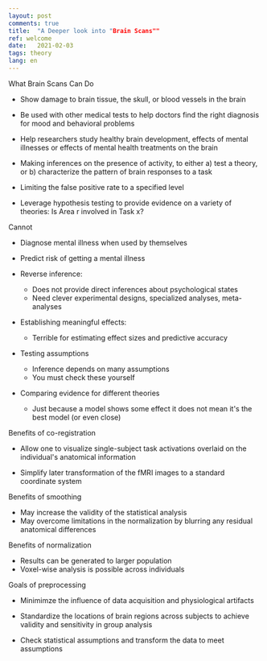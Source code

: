 ```yaml
---
layout: post
comments: true
title:  "A Deeper look into "Brain Scans""
ref: welcome
date:   2021-02-03
tags: theory
lang: en
---
```




What Brain Scans Can Do
+ Show damage to brain tissue, the skull, or blood vessels in the brain

+ Be used with other medical tests to help doctors find the right diagnosis for mood and behavioral problems

+ Help researchers study healthy brain development, effects of mental illnesses or effects of mental health treatments on the brain

+ Making inferences on the presence of activity, to either a) test a theory, or b) characterize the pattern of brain responses to a task

+ Limiting the false positive rate to a specified level

+ Leverage hypothesis testing to provide evidence on a variety of theories: Is Area r involved in Task x?

Cannot

+ Diagnose mental illness when used by themselves

+ Predict risk of getting a mental illness


+ Reverse inference:
  + Does not provide direct inferences about psychological states
  + Need clever experimental designs, specialized analyses, meta-analyses

+ Establishing meaningful effects:
  + Terrible for estimating effect sizes and predictive accuracy

+ Testing assumptions
  + Inference depends on many assumptions
  + You must check these yourself

+ Comparing evidence for different theories
  + Just because a model shows some effect it does not mean it's the best model (or even close)

Benefits of co-registration
+ Allow one to visualize single-subject task activations overlaid on the individual's anatomical information

+ Simplify later transformation of the fMRI images to a standard coordinate system

Benefits of smoothing
+ May increase the validity of the statistical analysis
+ May overcome limitations in the normalization by blurring any residual anatomical differences

Benefits of normalization
+ Results can be generated to larger population 
+ Voxel-wise analysis is possible across individuals

Goals  of preprocessing
+ Minimimze the influence of data acquisition and physiological artifacts
+ Standardize the locations of brain regions across subjects to achieve validity and sensitivity in group analysis

+ Check statistical assumptions and transform the data to meet assumptions
